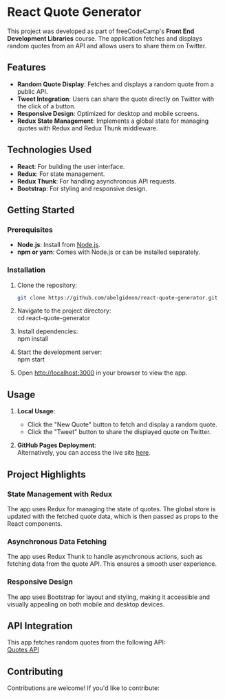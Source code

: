 # React Quote Generator

This project was developed as part of freeCodeCamp's **Front End Development Libraries** course. The application fetches and displays random quotes from an API and allows users to share them on Twitter.

## Features

- **Random Quote Display**: Fetches and displays a random quote from a public API.
- **Tweet Integration**: Users can share the quote directly on Twitter with the click of a button.
- **Responsive Design**: Optimized for desktop and mobile screens.
- **Redux State Management**: Implements a global state for managing quotes with Redux and Redux Thunk middleware.

## Technologies Used

- **React**: For building the user interface.
- **Redux**: For state management.
- **Redux Thunk**: For handling asynchronous API requests.
- **Bootstrap**: For styling and responsive design.

## Getting Started

### Prerequisites

- **Node.js**: Install from [Node.js](https://nodejs.org/).
- **npm or yarn**: Comes with Node.js or can be installed separately.

### Installation

1. Clone the repository:  
   ```bash
   git clone https://github.com/abelgideon/react-quote-generator.git
   ```

2. Navigate to the project directory:  
   cd react-quote-generator

3. Install dependencies:  
   npm install

4. Start the development server:  
   npm start

5. Open [http://localhost:3000](http://localhost:3000) in your browser to view the app.

## Usage

1. **Local Usage**:
   - Click the "New Quote" button to fetch and display a random quote.
   - Click the "Tweet" button to share the displayed quote on Twitter.

2. **GitHub Pages Deployment**:  
   Alternatively, you can access the live site [here](https://abelgideon.github.io/React-Quote-Generator/).


## Project Highlights

### State Management with Redux

The app uses Redux for managing the state of quotes. The global store is updated with the fetched quote data, which is then passed as props to the React components.

### Asynchronous Data Fetching

The app uses Redux Thunk to handle asynchronous actions, such as fetching data from the quote API. This ensures a smooth user experience.

### Responsive Design

The app uses Bootstrap for layout and styling, making it accessible and visually appealing on both mobile and desktop devices.

## API Integration

This app fetches random quotes from the following API:  
[Quotes API](https://quotes-api-self.vercel.app/quote)

## Contributing

Contributions are welcome! If you'd like to contribute: